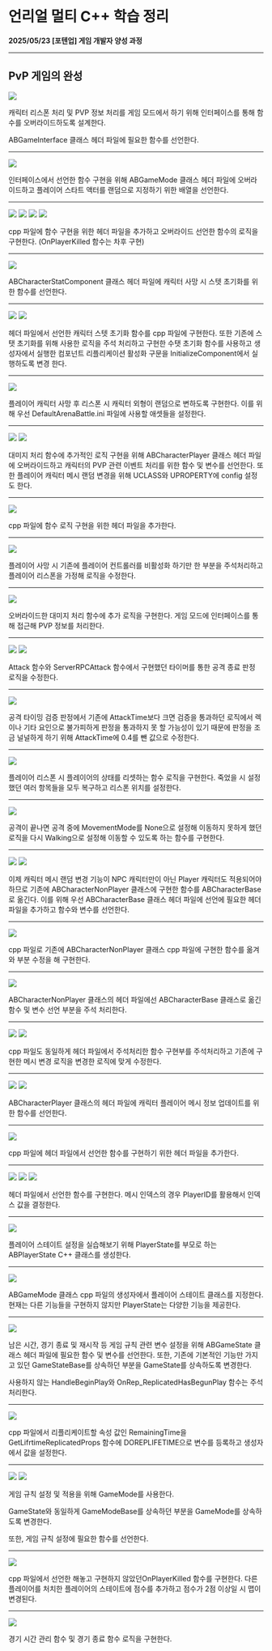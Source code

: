 # 언리얼 멀티 C++ 학습 정리

**2025/05/23 [포텐업] 게임 개발자 양성 과정**

---

## PvP 게임의 완성

<img src= "https://github.com/KwonJeHan/Study-cpp/blob/main/img/UECPP_Multi/183.ModifyABGameInterface.h.png">

캐릭터 리스폰 처리 및 PVP 정보 처리를 게임 모드에서 하기 위해 인터페이스를 통해 함수를 오버라이드하도록 설계한다.

ABGameInterface 클래스 헤더 파일에 필요한 함수를 선언한다.

---

<img src= "https://github.com/KwonJeHan/Study-cpp/blob/main/img/UECPP_Multi/184.ModifyABGameMode.h.png">

인터페이스에서 선언한 함수 구현을 위해 ABGameMode 클래스 헤더 파일에 오버라이드하고 플레이어 스타트 액터를 랜덤으로 지정하기 위한 배열을 선언한다.

---

<img src= "https://github.com/KwonJeHan/Study-cpp/blob/main/img/UECPP_Multi/185.ModifyABGameMode.cpp1.png">

<img src= "https://github.com/KwonJeHan/Study-cpp/blob/main/img/UECPP_Multi/186.ModifyABGameMode.cpp2.png">

<img src= "https://github.com/KwonJeHan/Study-cpp/blob/main/img/UECPP_Multi/187.ModifyABGameMode.cpp3.png">

<img src= "https://github.com/KwonJeHan/Study-cpp/blob/main/img/UECPP_Multi/188.ModifyABGameMode.cpp4.png">

cpp 파일에 함수 구현을 위한 헤더 파일을 추가하고 오버라이드 선언한 함수의 로직을 구현한다. (OnPlayerKilled 함수는 차후 구현)

---

<img src= "https://github.com/KwonJeHan/Study-cpp/blob/main/img/UECPP_Multi/189.ModifyABCharacterStatComponent.h.png">

ABCharacterStatComponent 클래스 헤더 파일에 캐릭터 사망 시 스텟 초기화를 위한 함수를 선언한다.

---

<img src= "https://github.com/KwonJeHan/Study-cpp/blob/main/img/UECPP_Multi/190.ModifyABCharacterStatComponent.cpp1.png">

<img src= "https://github.com/KwonJeHan/Study-cpp/blob/main/img/UECPP_Multi/191.ModifyABCharacterStatComponent.cpp2.png">

헤더 파일에서 선언한 캐릭터 스텟 초기화 함수를 cpp 파일에 구현한다. 또한 기존에 스탯 초기화를 위해 사용한 로직을 주석 처리하고 구현한 수탯 초기화 함수를 사용하고 생성자에서 실행한 컴포넌트 리플리케이션 활성화 구문을 InitializeComponent에서 실행하도록 변경 한다.

---

<img src= "https://github.com/KwonJeHan/Study-cpp/blob/main/img/UECPP_Multi/192.ModifyDefaultArenaBattle.ini.png">

플레이어 캐릭터 사망 후 리스폰 시 캐릭터 외형이 랜덤으로 변하도록 구현한다. 이를 위해 우선 DefaultArenaBattle.ini 파일에 사용할 애셋들을 설정한다.

---

<img src= "https://github.com/KwonJeHan/Study-cpp/blob/main/img/UECPP_Multi/193.ModifyABCharacterPlayer.h1.png">

<img src= "https://github.com/KwonJeHan/Study-cpp/blob/main/img/UECPP_Multi/194.ModifyABCharacterPlayer.h2.png">

대미지 처리 함수에 추가적인 로직 구현을 위해 ABCharacterPlayer 클래스 헤더 파일에 오버라이드하고 캐릭터의 PVP 관련 이벤트 처리를 위한 함수 및 변수를 선언한다. 또한 플레이어 캐릭터 메시 랜덤 변경을 위해 UCLASS와 UPROPERTY에 config 설정도 한다.

---

<img src= "https://github.com/KwonJeHan/Study-cpp/blob/main/img/UECPP_Multi/195.ModifyABCharacterPlayer.cpp1.png">

cpp 파일에 함수 로직 구현을 위한 헤더 파일을 추가한다.

---

<img src= "https://github.com/KwonJeHan/Study-cpp/blob/main/img/UECPP_Multi/196.ModifyABCharacterPlayer.cpp2.png">

플레이어 사망 시 기존에 플레이어 컨트롤러를 비활성화 하기만 한 부분을 주석처리하고 플레이어 리스폰을 가정해 로직을 수정한다.

---

<img src= "https://github.com/KwonJeHan/Study-cpp/blob/main/img/UECPP_Multi/197.ModifyABCharacterPlayer.cpp3.png">

오버라이드한 대미지 처리 함수에 추가 로직을 구현한다. 게임 모드에 인터페이스를 통해 접근해 PVP 정보를 처리한다.

---

<img src= "https://github.com/KwonJeHan/Study-cpp/blob/main/img/UECPP_Multi/198.ModifyABCharacterPlayer.cpp4.png">

<img src= "https://github.com/KwonJeHan/Study-cpp/blob/main/img/UECPP_Multi/200.ModifyABCharacterPlayer.cpp6.png">

Attack 함수와 ServerRPCAttack 함수에서 구현했던 타이머를 통한 공격 종료 판정 로직을 수정한다.

---

<img src= "https://github.com/KwonJeHan/Study-cpp/blob/main/img/UECPP_Multi/199.ModifyABCharacterPlayer.cpp5.png">

공격 타이밍 검증 판정에서 기존에 AttackTime보다 크면 검증을 통과하던 로직에서 렉이나 기타 요인으로 불가피하게 판정을 통과하지 못 할 가능성이 있기 때문에 판정을 조금 널널하게 하기 위해 AttackTime에 0.4를 뺀 값으로 수정한다.

---

<img src= "https://github.com/KwonJeHan/Study-cpp/blob/main/img/UECPP_Multi/201.ModifyABCharacterPlayer.cpp7.png">

플레이어 리스폰 시 플레이어의 상태를 리셋하는 함수 로직을 구현한다. 죽었을 시 설정했던 여러 항목들을 모두 복구하고 리스폰 위치를 설정한다.

---

<img src= "https://github.com/KwonJeHan/Study-cpp/blob/main/img/UECPP_Multi/202.ModifyABCharacterPlayer.cpp8.png">

공격이 끝나면 공격 중에 MovementMode를 None으로 설정해 이동하지 못하게 했던 로직을 다시 Walking으로 설정해 이동할 수 있도록 하는 함수를 구현한다.

---

<img src= "https://github.com/KwonJeHan/Study-cpp/blob/main/img/UECPP_Multi/206.ModifyABCharacterBase.h1.png">

<img src= "https://github.com/KwonJeHan/Study-cpp/blob/main/img/UECPP_Multi/207.ModifyABCharacterBase.h2.png">

이제 캐릭터 메시 랜덤 변경 기능이 NPC 캐릭터만이 아닌 Player 캐릭터도 적용되어야 하므로 기존에 ABCharacterNonPlayer 클래스에 구현한 함수를 ABCharacterBase로 옮긴다. 이를 위해 우선 ABCharacterBase 클래스 헤더 파일에 선언에 필요한 헤더 파일을 추가하고 함수와 변수를 선언한다.

---

<img src= "https://github.com/KwonJeHan/Study-cpp/blob/main/img/UECPP_Multi/208.ModifyABCharacterBase.cpp.png">

cpp 파일로 기존에 ABCharacterNonPlayer 클래스 cpp 파일에 구현한 함수를 옮겨와 부분 수정을 해 구현한다.

---

<img src= "https://github.com/KwonJeHan/Study-cpp/blob/main/img/UECPP_Multi/203.ModifyABCharacterNonPlayer.h.png">

ABCharacterNonPlayer 클래스의 헤더 파일에선 ABCharacterBase 클래스로 옮긴 함수 및 변수 선언 부분을 주석 처리한다.

---

<img src= "https://github.com/KwonJeHan/Study-cpp/blob/main/img/UECPP_Multi/204.ModifyABCharacterNonPlayer.cpp1.png">

<img src= "https://github.com/KwonJeHan/Study-cpp/blob/main/img/UECPP_Multi/205.ModifyABCharacterNonPlayer.cpp2.png">

cpp 파일도 동일하게 헤더 파일에서 주석처리한 함수 구현부를 주석처리하고 기존에 구현한 메시 변경 로직을 변경한 로직에 맞게 수정한다.

---

<img src= "https://github.com/KwonJeHan/Study-cpp/blob/main/img/UECPP_Multi/209.ModifyABCharacterPlayer.h1.png">

<img src= "https://github.com/KwonJeHan/Study-cpp/blob/main/img/UECPP_Multi/210.ModifyABCharacterPlayer.h2.png">

ABCharacterPlayer 클래스의 헤더 파일에 캐릭터 플레이어 메시 정보 업데이트를 위한 함수를 선언한다.

---

<img src= "https://github.com/KwonJeHan/Study-cpp/blob/main/img/UECPP_Multi/211.ModifyABCharacterPlayer.cpp1.png">

cpp 파일에 헤더 파일에서 선언한 함수를 구현하기 위한 헤더 파일을 추가한다.

---

<img src= "https://github.com/KwonJeHan/Study-cpp/blob/main/img/UECPP_Multi/212.ModifyABCharacterPlayer.cpp2.png">

<img src= "https://github.com/KwonJeHan/Study-cpp/blob/main/img/UECPP_Multi/213.ModifyABCharacterPlayer.cpp3.png">

<img src= "https://github.com/KwonJeHan/Study-cpp/blob/main/img/UECPP_Multi/214.ModifyABCharacterPlayer.cpp4.png">

헤더 파일에서 선언한 함수를 구현한다. 메시 인덱스의 경우 PlayerID를 활용해서 인덱스 값을 결정한다.

---

<img src= "https://github.com/KwonJeHan/Study-cpp/blob/main/img/UECPP_Multi/215.CreatePlayerStateCPPClass(ABPlayerState).png">

플레이어 스테이트 설정을 실습해보기 위해 PlayerState를 부모로 하는 ABPlayerState C++ 클래스를 생성한다. 

---

<img src= "https://github.com/KwonJeHan/Study-cpp/blob/main/img/UECPP_Multi/216.ModifyABGameMode.cpp.png">

ABGameMode 클래스 cpp 파일의 생성자에서 플레이어 스테이트 클래스를 지정한다. 현재는 다른 기능들을 구현하지 않지만 PlayerState는 다양한 기능을 제공한다.

---

<img src= "https://github.com/KwonJeHan/Study-cpp/blob/main/img/UECPP_Multi/217.ModifyABGameState.h.png">

남은 시간, 경기 종료 및 재시작 등 게임 규칙 관련 변수 설정을 위해 ABGameState 클래스 헤더 파일에 필요한 함수 및 변수를 선언한다. 또한, 기존에 기본적인 기능만 가지고 있던 GameStateBase를 상속하던 부분을 GameState를 상속하도록 변경한다.

사용하지 않는 HandleBeginPlay와 OnRep_ReplicatedHasBegunPlay 함수는 주석처리한다.

---

<img src= "https://github.com/KwonJeHan/Study-cpp/blob/main/img/UECPP_Multi/218.ModifyABGameState.cpp.png">

cpp 파일에서 리플리케이트할 속성 값인 RemainingTime을 GetLifrtimeReplicatedProps 함수에 DOREPLIFETIME으로 변수를 등록하고 생성자에서 값을 설정한다.

---

<img src= "https://github.com/KwonJeHan/Study-cpp/blob/main/img/UECPP_Multi/219.ModifyABGameMode.h1.png">

<img src= "https://github.com/KwonJeHan/Study-cpp/blob/main/img/UECPP_Multi/220.ModifyABGameMode.h2.png">

게임 규칙 설정 및 적용을 위해 GameMode를 사용한다.

GameState와 동일하게 GameModeBase를 상속하던 부분을 GameMode를 상속하도록 변경한다.

또한, 게임 규칙 설정에 필요한 함수를 선언한다.

---

<img src= "https://github.com/KwonJeHan/Study-cpp/blob/main/img/UECPP_Multi/221.ModifyABGameMode.cpp1.png">

cpp 파일에서 선언한 해놓고 구현하지 않았던OnPlayerKilled 함수를 구현한다. 다른 플레이어를 처치한 플레이어의 스테이트에 점수를 추가하고 점수가 2점 이상일 시 맵이 변경된다.

---

<img src= "https://github.com/KwonJeHan/Study-cpp/blob/main/img/UECPP_Multi/222.ModifyABGameMode.cpp2.png">

경기 시간 관리 함수 및 경기 종료 함수 로직을 구현한다.
